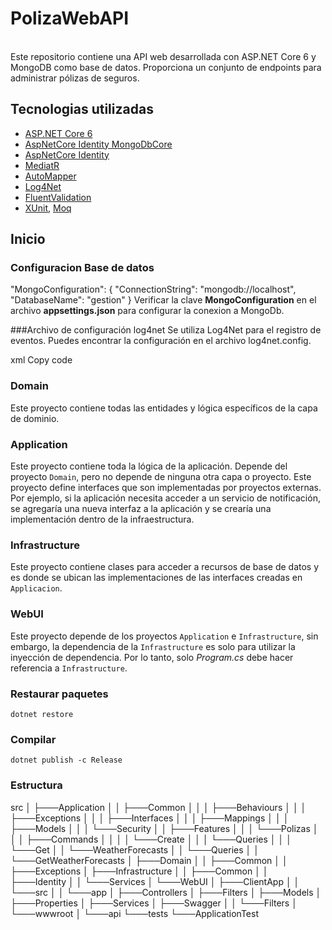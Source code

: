 # PolizaWebAPI
<br/>
Este repositorio contiene una API web desarrollada con ASP.NET Core 6 y MongoDB como base de datos. Proporciona un conjunto de endpoints para administrar pólizas de seguros.

<br/>

## Tecnologias utilizadas

* [ASP.NET Core 6](https://docs.microsoft.com/en-us/aspnet/core/introduction-to-aspnet-core)
* [AspNetCore Identity MongoDbCore](https://github.com/alexandre-spieser/AspNetCore.Identity.MongoDbCore)
* [AspNetCore Identity](https://learn.microsoft.com/en-us/aspnet/core/security/authentication/identity?view=aspnetcore-7.0&tabs=visual-studio)
* [MediatR](https://github.com/jbogard/MediatR)
* [AutoMapper](https://automapper.org/)
* [Log4Net](https://logging.apache.org/log4net/)
* [FluentValidation](https://fluentvalidation.net/)
* [XUnit](https://xunit.net/), [Moq](https://github.com/moq)

## Inicio

### Configuracion Base de datos
"MongoConfiguration": {
  "ConnectionString": "mongodb://localhost",
  "DatabaseName": "gestion"
}
Verificar la clave **MongoConfiguration** en el archivo **appsettings.json** para configurar la conexion a MongoDb.

###Archivo de configuración log4net
Se utiliza Log4Net para el registro de eventos. Puedes encontrar la configuración en el archivo log4net.config.

xml
Copy code
<log4net>
  <!-- Configuración del registro de eventos -->
</log4net>

### Domain

Este proyecto contiene todas las entidades y lógica específicos de la capa de dominio.

### Application

Este proyecto contiene toda la lógica de la aplicación. Depende del proyecto `Domain`, pero no depende de ninguna otra capa o proyecto. Este proyecto define interfaces que son implementadas por proyectos externas. Por ejemplo, si la aplicación necesita acceder a un servicio de notificación, se agregaría una nueva interfaz a la aplicación y se crearía una implementación dentro de la infraestructura.

### Infrastructure

Este proyecto contiene clases para acceder a recursos de base de datos y es donde se ubican las implementaciones de las interfaces creadas en `Applicacion`.

### WebUI

Este proyecto depende de los proyectos `Application` e `Infrastructure`, sin embargo, la dependencia de la `Infrastructure` es solo para utilizar la inyección de dependencia. Por lo tanto, solo *Program.cs* debe hacer referencia a `Infrastructure`.

### Restaurar paquetes
`dotnet restore`


### Compilar
`dotnet publish -c Release`

### Estructura

src
│   ├───Application
│   │   ├───Common
│   │   │   ├───Behaviours
│   │   │   ├───Exceptions
│   │   │   ├───Interfaces
│   │   │   ├───Mappings
│   │   │   ├───Models
│   │   │   └───Security
│   │   ├───Features
│   │   │   └───Polizas
│   │   │       ├───Commands
│   │   │       │   └───Create
│   │   │       └───Queries
│   │   │           └───Get
│   │   └───WeatherForecasts
│   │       └───Queries
│   │           └───GetWeatherForecasts
│   ├───Domain
│   │   ├───Common
│   │   ├───Exceptions
│   ├───Infrastructure
│   │   ├───Common
│   │   ├───Identity
│   │   └───Services
│   └───WebUI
│       ├───ClientApp
│       │   └───src
│       │       └───app
│       ├───Controllers
│       ├───Filters
│       ├───Models
│       ├───Properties
│       ├───Services
│       ├───Swagger
│       │   └───Filters
│       └───wwwroot
│           └───api
└───tests
    └───ApplicationTest

